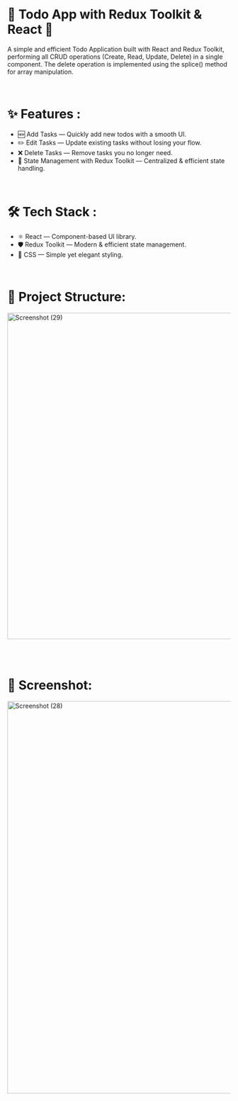 <h1>📝 Todo App with Redux Toolkit & React 🚀</h1>
<p> A simple and efficient Todo Application built with React and Redux Toolkit, performing all CRUD operations (Create, Read, Update, Delete) in a single component. The delete operation is implemented using the splice() method for array manipulation.</p>
<br>
<h1>✨ Features :</h1>
<ul>
  <li>🆕  Add Tasks — Quickly add new todos with a smooth UI.</li>
  <li>✏️ Edit Tasks — Update existing tasks without losing your flow.</li>
  <li>❌ Delete Tasks — Remove tasks you no longer need.</li>
  <li>💾 State Management with Redux Toolkit — Centralized & efficient state handling.</li>
</ul>
<br>
<h1>🛠️ Tech Stack :</h1>
<ul>
  <li>⚛️ React — Component-based UI library.</li>
  <li>🛡️ Redux Toolkit — Modern & efficient state management.</li>
  <li>🎨 CSS — Simple yet elegant styling.</li>
</ul>
<br>
<h1>📂 Project Structure:</h1>
<img width="1357" height="737" alt="Screenshot (29)" src="https://github.com/user-attachments/assets/3a1750d8-9bd7-4eaa-a307-7485d9448379" />

<br> <br>
<h1>📸 Screenshot:</h1>
<img width="1920" height="886" alt="Screenshot (28)" src="https://github.com/user-attachments/assets/465a622a-087d-4847-9ed5-f4f2c1441a48" />

